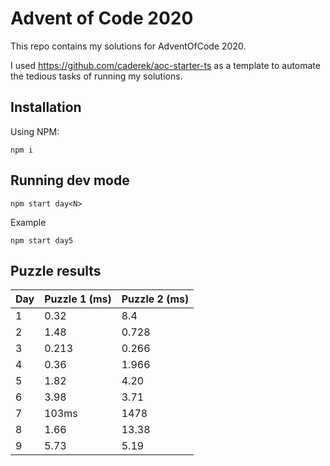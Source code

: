 # Advent of Code 2020

This repo contains my solutions for AdventOfCode 2020.

I used https://github.com/caderek/aoc-starter-ts as a template to automate the tedious tasks of running my solutions.
## Installation


Using NPM:

```
npm i
```

## Running dev mode

```
npm start day<N>
```

Example

```
npm start day5
```


## Puzzle results

| Day | Puzzle 1 (ms) | Puzzle 2 (ms) |
|-----|---------------|---------------|
|  1  |         0.32  |        8.4 |
|  2  |         1.48  |        0.728   |
|  3   |        0.213      |      0.266        |
|  4  |       0.36|      1.966|
| 5   |      1.82  |  4.20 |
| 6   |      3.98  |  3.71 |
| 7   |     103ms  |  1478 |
| 8    |   1.66    |  13.38|
9     |   5.73     | 5.19   |
